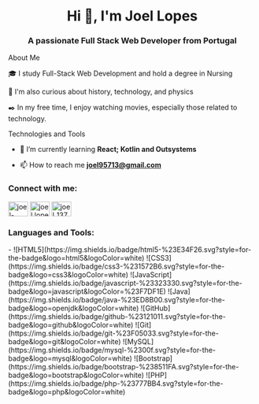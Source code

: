 <h1 align="center">Hi 👋, I'm Joel Lopes</h1>
<h3 align="center">A passionate Full Stack Web Developer from Portugal</h3>
About Me

🎓 I study Full-Stack Web Development and hold a degree in Nursing

🔎 I'm also curious about history, technology, and physics

✒️ In my free time, I enjoy watching movies, especially those related to technology.

Technologies and Tools

- 🌱 I’m currently learning **React; Kotlin and Outsystems**

- 📫 How to reach me **joel95713@gmail.com**

<h3 align="left">Connect with me:</h3>
<p align="left">
<a href="https://linkedin.com/in/joel-lopes-web-developer" target="blank"><img align="center" src="https://raw.githubusercontent.com/rahuldkjain/github-profile-readme-generator/master/src/images/icons/Social/linked-in-alt.svg" alt="joel-lopes-web-developer" height="30" width="40" /></a>
<a href="https://fb.com/joel.lopes.3956" target="blank"><img align="center" src="https://raw.githubusercontent.com/rahuldkjain/github-profile-readme-generator/master/src/images/icons/Social/facebook.svg" alt="joel.lopes.3956" height="30" width="40" /></a>
<a href="https://instagram.com/joel_13795" target="blank"><img align="center" src="https://raw.githubusercontent.com/rahuldkjain/github-profile-readme-generator/master/src/images/icons/Social/instagram.svg" alt="joel_13795" height="30" width="40" /></a>
</p>

<h3 align="left">Languages and Tools:</h3>
 - ![HTML5](https://img.shields.io/badge/html5-%23E34F26.svg?style=for-the-badge&logo=html5&logoColor=white) ![CSS3](https://img.shields.io/badge/css3-%231572B6.svg?style=for-the-badge&logo=css3&logoColor=white) ![JavaScript](https://img.shields.io/badge/javascript-%23323330.svg?style=for-the-badge&logo=javascript&logoColor=%23F7DF1E) ![Java](https://img.shields.io/badge/java-%23ED8B00.svg?style=for-the-badge&logo=openjdk&logoColor=white) ![GitHub](https://img.shields.io/badge/github-%23121011.svg?style=for-the-badge&logo=github&logoColor=white) ![Git](https://img.shields.io/badge/git-%23F05033.svg?style=for-the-badge&logo=git&logoColor=white) ![MySQL](https://img.shields.io/badge/mysql-%2300f.svg?style=for-the-badge&logo=mysql&logoColor=white) ![Bootstrap](https://img.shields.io/badge/bootstrap-%238511FA.svg?style=for-the-badge&logo=bootstrap&logoColor=white) ![PHP](https://img.shields.io/badge/php-%23777BB4.svg?style=for-the-badge&logo=php&logoColor=white)
